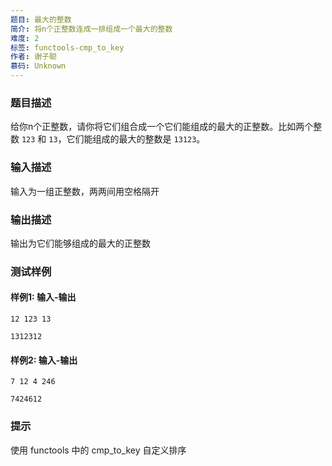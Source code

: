 ```yaml
---
题目: 最大的整数
简介: 将n个正整数连成一排组成一个最大的整数
难度: 2
标签: functools-cmp_to_key
作者: 谢子聪
慕码: Unknown
---
```


### 题目描述

给你n个正整数，请你将它们组合成一个它们能组成的最大的正整数。比如两个整数 `123` 和 `13`，它们能组成的最大的整数是 `13123`。

### 输入描述

输入为一组正整数，两两间用空格隔开

### 输出描述

输出为它们能够组成的最大的正整数

### 测试样例

#### 样例1: 输入-输出

```
12 123 13
```

```
1312312
```

#### 样例2: 输入-输出

```
7 12 4 246
```

```
7424612
```

### 提示

使用 functools 中的 cmp_to_key 自定义排序
